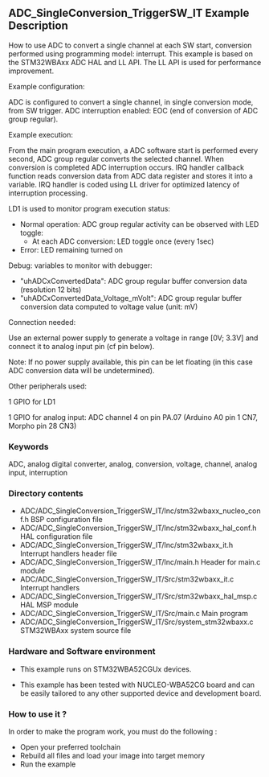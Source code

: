 ## <b>ADC_SingleConversion_TriggerSW_IT Example Description</b>

How to use ADC to convert a single channel at each SW start,
conversion performed using programming model: interrupt.
This example is based on the STM32WBAxx ADC HAL and LL API.
The LL API is used for performance improvement.

Example configuration:

ADC is configured to convert a single channel, in single conversion mode,
from SW trigger.
ADC interruption enabled: EOC (end of conversion of ADC group regular).

Example execution:

From the main program execution, a ADC software start is performed
every second, ADC group regular converts the selected channel.
When conversion is completed ADC interruption occurs.
IRQ handler callback function reads conversion data from ADC data register
and stores it into a variable.
IRQ handler is coded using LL driver for optimized latency of interruption
processing.

LD1 is used to monitor program execution status:

- Normal operation: ADC group regular activity can be observed with LED toggle:
  - At each ADC conversion: LED toggle once (every 1sec)
- Error: LED remaining turned on

Debug: variables to monitor with debugger:

- "uhADCxConvertedData": ADC group regular buffer conversion data (resolution 12 bits)
- "uhADCxConvertedData_Voltage_mVolt": ADC group regular buffer conversion data computed to voltage value (unit: mV)

Connection needed:

Use an external power supply to generate a voltage in range [0V; 3.3V]
and connect it to analog input pin (cf pin below).

Note: If no power supply available, this pin can be let floating (in this case
      ADC conversion data will be undetermined).

Other peripherals used:

  1 GPIO for LD1

  1 GPIO for analog input: ADC channel 4 on pin PA.07 (Arduino A0 pin 1 CN7, Morpho pin 28 CN3)

### <b>Keywords</b>

ADC, analog digital converter, analog, conversion, voltage, channel, analog input, interruption

### <b>Directory contents</b>

  - ADC/ADC_SingleConversion_TriggerSW_IT/Inc/stm32wbaxx_nucleo_conf.h BSP configuration file
  - ADC/ADC_SingleConversion_TriggerSW_IT/Inc/stm32wbaxx_hal_conf.h    HAL configuration file
  - ADC/ADC_SingleConversion_TriggerSW_IT/Inc/stm32wbaxx_it.h          Interrupt handlers header file
  - ADC/ADC_SingleConversion_TriggerSW_IT/Inc/main.h                   Header for main.c module
  - ADC/ADC_SingleConversion_TriggerSW_IT/Src/stm32wbaxx_it.c          Interrupt handlers
  - ADC/ADC_SingleConversion_TriggerSW_IT/Src/stm32wbaxx_hal_msp.c     HAL MSP module
  - ADC/ADC_SingleConversion_TriggerSW_IT/Src/main.c                   Main program
  - ADC/ADC_SingleConversion_TriggerSW_IT/Src/system_stm32wbaxx.c      STM32WBAxx system source file


### <b>Hardware and Software environment</b>

  - This example runs on STM32WBA52CGUx devices.

  - This example has been tested with NUCLEO-WBA52CG board and can be
    easily tailored to any other supported device and development board.

### <b>How to use it ?</b>

In order to make the program work, you must do the following :

 - Open your preferred toolchain
 - Rebuild all files and load your image into target memory
 - Run the example

